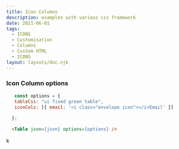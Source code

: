 ```yaml
---
title: Icon Columns
description: examples with various css framework
date: 2021-06-01
tags:
  - ICONS 
  - Customisation
  - Columns 
  - Custom HTML
  - ICONS
layout: layouts/doc.njk
---
```


### Icon Column options
 ```js
    const options = {
    tableCss: "ui fixed green table",
    iconCols: [{ email: '<i class="envelope icon"></i>Email' }]
   
   };
```
```html
  <Table json={json} options={options} />
```
k
